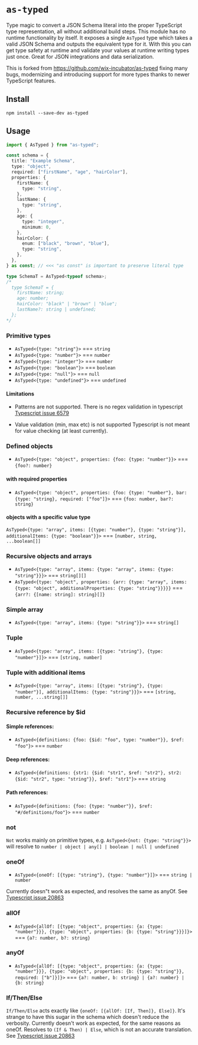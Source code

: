 # `as-typed`

Type magic to convert a JSON Schema literal into the proper TypeScript type representation, all without additional build steps. This module has no runtime functionality by itself. It exposes a single `AsTyped` type which takes a valid JSON Schema and outputs the equivalent type for it. With this you can get type safety at runtime and validate your values at runtime writing types just once. Great for JSON integrations and data serialization.

This is forked from https://github.com/wix-incubator/as-typed fixing many bugs, modernizing and introducing support for more types thanks to newer TypeScript features.

## Install

```
npm install --save-dev as-typed
```

## Usage

```typescript
import { AsTyped } from "as-typed";

const schema = {
  title: "Example Schema",
  type: "object",
  required: ["firstName", "age", "hairColor"],
  properties: {
    firstName: {
      type: "string",
    },
    lastName: {
      type: "string",
    },
    age: {
      type: "integer",
      minimum: 0,
    },
    hairColor: {
      enum: ["black", "brown", "blue"],
      type: "string",
    },
  },
} as const; // <<< "as const" is important to preserve literal type

type SchemaT = AsTyped<typeof schema>;
/*
  type SchemaT = {
    firstName: string;
    age: number;
    hairColor: "black" | "brown" | "blue";
    lastName?: string | undefined;
  };
*/
```

### Primitive types

- `AsTyped<{type: "string"}>` === `string`
- `AsTyped<{type: "number"}>` === `number`
- `AsTyped<{type: "integer"}>` === `number`
- `AsTyped<{type: "boolean"}>` === `boolean`
- `AsTyped<{type: "null"}>` === `null`
- `AsTyped<{type: "undefined"}>` === `undefined`

#### Limitations

- Patterns are not supported.
  There is no regex validation in typescript
  [Typescript issue 6579](https://github.com/Microsoft/TypeScript/issues/41160)

- Value validation (min, max etc) is not supported
  Typescript is not meant for value checking (at least currently).

### Defined objects

- `AsTyped<{type: "object", properties: {foo: {type: "number"}}>` === `{foo?: number}`

#### with required properties

- `AsTyped<{type: "object", properties: {foo: {type: "number"}, bar: {type: "string}, required: ["foo"]}>` === `{foo: number, bar?: string}`

#### objects with a specific value type

`AsTyped<{type: "array", items: [{type: "number"}, {type: "string"}], additionalItems: {type: "boolean"}}>` === `[number, string, ...boolean[]]`

### Recursive objects and arrays

- `AsTyped<{type: "array", items: {type: "array", items: {type: "string"}}}>` === `string[][]`
- `AsTyped<{type: "object", properties: {arr: {type: "array", items: {type: "object", additionalProperties: {type: "string"}}}}}` === `{arr?: {[name: string]: string}[]}`

### Simple array

- `AsTyped<{type: "array", items: {type: "string"}}>` === `string[]`

### Tuple

- `AsTyped<{type: "array", items: [{type: "string"}, {type: "number"}]}>` === `[string, number]`

### Tuple with additional items

- `AsTyped<{type: "array", items: [{type: "string"}, {type: "number"}], additionalItems: {type: "string"}}}>` === `[string, number, ...string[]]`

### Recursive reference by $id

#### Simple references:

- `AsTyped<{definitions: {foo: {$id: "foo", type: "number"}}, $ref: "foo"}>` === `number`

#### Deep references:

- `AsTyped<{definitions: {str1: {$id: "str1", $ref: "str2"}, str2: {$id: "str2", type: "string"}}, $ref: "str1"}>` === `string`

#### Path references:

- `AsTyped<{definitions: {foo: {type: "number"}}, $ref: "#/definitions/foo"}>` === `number`

### not

`Not` works mainly on primitive types, e.g. `AsTyped<{not: {type: "string"}}>` will resolve to `number | object | any[] | boolean | null | undefined`

### oneOf

- `AsTyped<{oneOf: [{type: "string"}, {type: "number"}]}>` === `string | number`

Currently doesn"t work as expected, and resolves the same as anyOf. See [Typescript issue 20863](https://github.com/Microsoft/TypeScript/issues/20863)

### allOf

- `AsTyped<{allOf: [{type: "object", properties: {a: {type: "number"}}}, {type: "object", properties: {b: {type: "string"}}}]}>` === `{a?: number, b?: string}`

### anyOf

- `AsTyped<{allOf: [{type: "object", properties: {a: {type: "number"}}}, {type: "object", properties: {b: {type: "string"}}, required: ["b"]}]}>` === `{a?: number, b: string} | {a?: number} | {b: string}`

### If/Then/Else

`If/Then/Else` acts exactly like `{oneOf: [{allOf: [If, Then]}, Else]}`. It's strange to have this sugar in the schema which doesn't reduce the verbosity.
Currently doesn't work as expected, for the same reasons as oneOf. Resolves to `(If & Then) | Else`, which is not an accurate translation. See [Typescript issue 20863](https://github.com/Microsoft/TypeScript/issues/20863)

